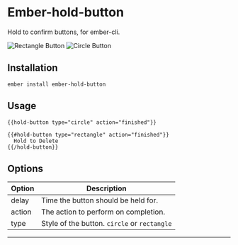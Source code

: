 # Ember-hold-button

Hold to confirm buttons, for ember-cli.

![Rectangle Button](https://s3.amazonaws.com/f.cl.ly/items/2W2B3W1Y0F1Q3Y12192Z/Screen%20Recording%202015-07-31%20at%2002.41%20pm.gif)
![Circle Button](https://s3.amazonaws.com/f.cl.ly/items/412P231Y2Q261o0U2s2g/Screen%20Recording%202015-07-31%20at%2002.41%20pm.gif)

## Installation

`ember install ember-hold-button`

## Usage

`{{hold-button type="circle" action="finished"}}`

```
{{#hold-button type="rectangle" action="finished"}}
  Hold to Delete
{{/hold-button}}
```

## Options

Option | Description
-------|-------------
delay  | Time the button should be held for.
action | The action to perform on completion.
type   | Style of the button. `circle` or `rectangle`
---------------------


